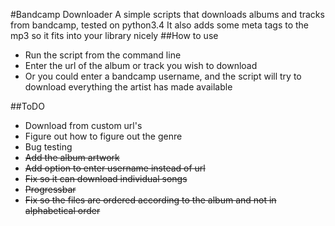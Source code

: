 #Bandcamp Downloader
A simple scripts that downloads albums and tracks from bandcamp, tested on python3.4
It also adds some meta tags to the mp3 so it fits into your library nicely
##How to use
* Run the script from the command line
* Enter the url of the album or track you wish to download
* Or you could enter a bandcamp username, and the script will try to download everything the artist has made available 

##ToDO
* Download from custom url's
* Figure out how to figure out the genre
* Bug testing
* <del>Add the album artwork</del>
* <del>Add option to enter username instead of url</del>
* <del>Fix so it can download individual songs</del>
* <del>Progressbar</del>
* <del>Fix so the files are ordered according to the album and not in alphabetical order</del>
